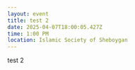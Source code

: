 ```yaml
---
layout: event
title: test 2
date: 2025-04-07T18:00:05.427Z
time: 1:00 PM
location: Islamic Society of Sheboygan
---
```

t﻿est 2